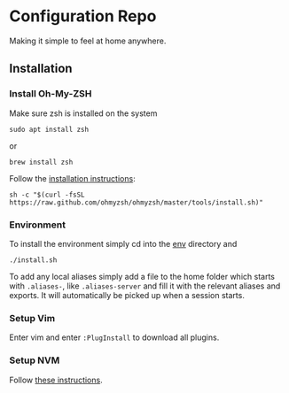 # Configuration Repo
Making it simple to feel at home anywhere.

## Installation
### Install Oh-My-ZSH
Make sure zsh is installed on the system
```shell
sudo apt install zsh
```
or 
```shell
brew install zsh
```

Follow the [installation instructions](https://ohmyz.sh/#install):
```shell
sh -c "$(curl -fsSL https://raw.github.com/ohmyzsh/ohmyzsh/master/tools/install.sh)"
```

### Environment
To install the environment simply cd into the [env](env) directory and
```shell
./install.sh
```

To add any local aliases simply add a file to the home folder which starts with `.aliases-`, like `.aliases-server`
and fill it with the relevant aliases and exports. It will automatically be picked up when a session starts.

### Setup Vim
Enter vim and enter `:PlugInstall` to download all plugins.

### Setup NVM
Follow [these instructions](https://github.com/nvm-sh/nvm?tab=readme-ov-file#install--update-script).